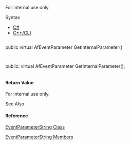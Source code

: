 For internal use only.

Syntax

* [C#](#i-syntax-CS)
* [C++/CLI](#i-syntax-CPP2005)

```
```
public virtual AfEventParameter GetInternalParameter()
```
```

```
```
public:
virtual AfEventParameter GetInternalParameter();
```
```

#### Return Value

For internal use only.



See Also

#### Reference

[EventParameterString Class](Eplan.EplApi.AFu~Eplan.EplApi.ApplicationFramework.EventParameterString.html)
  
[EventParameterString Members](Eplan.EplApi.AFu~Eplan.EplApi.ApplicationFramework.EventParameterString_members.html)